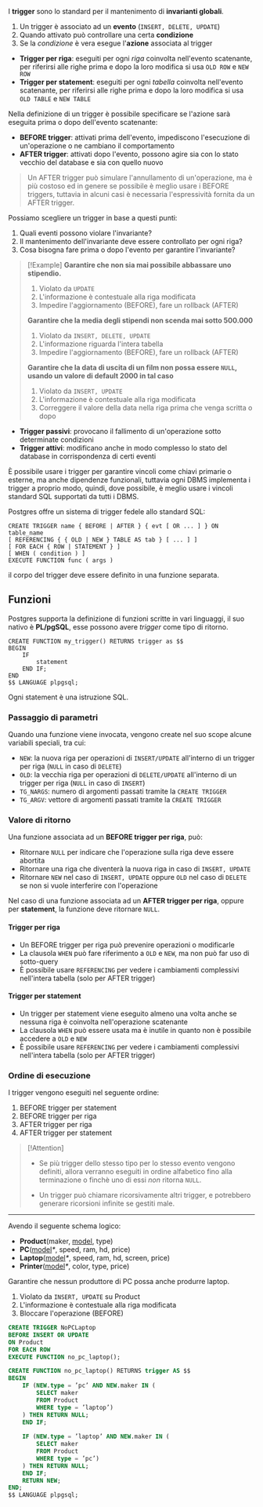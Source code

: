 I **trigger** sono lo standard per il mantenimento di **invarianti globali**.
1. Un trigger è associato ad un **evento** (`INSERT, DELETE, UPDATE`)
2. Quando attivato può controllare una certa **condizione**
3. Se la _condizione_ è vera esegue l'**azione** associata al trigger

- **Trigger per riga**: eseguiti per ogni _riga_ coinvolta nell'evento scatenante, per riferirsi alle righe prima e dopo la loro modifica si usa `OLD ROW` e `NEW ROW`
- **Trigger per statement**: eseguiti per ogni _tabella_ coinvolta nell'evento scatenante, per riferirsi alle righe prima e dopo la loro modifica si usa `OLD TABLE` e `NEW TABLE`

Nella definizione di un trigger è possibile specificare se l'azione sarà eseguita prima o dopo dell'evento scatenante:
- **BEFORE trigger**: attivati prima dell'evento, impediscono l'esecuzione di un'operazione o ne cambiano il comportamento
- **AFTER trigger**: attivati dopo l'evento, possono agire sia con lo stato vecchio del database e sia con quello nuovo

>Un AFTER trigger può simulare l'annullamento di un'operazione, ma è più costoso ed in genere se possibile è meglio usare i BEFORE triggers, tuttavia in alcuni casi è necessaria l'espressività fornita da un AFTER trigger.

Possiamo scegliere un trigger in base a questi punti:
1. Quali eventi possono violare l'invariante?
2. Il mantenimento dell'invariante deve essere controllato per ogni riga?
3. Cosa bisogna fare prima o dopo l'evento per garantire l'invariante?

>[!Example]
>**Garantire che non sia mai possibile abbassare uno stipendio.**
>1. Violato da `UPDATE`
>2. L'informazione è contestuale alla riga modificata
>3. Impedire l'aggiornamento (BEFORE), fare un rollback (AFTER)
>
>**Garantire che la media degli stipendi non scenda mai sotto 500.000**
>1. Violato da `INSERT, DELETE, UPDATE`
>2. L'informazione riguarda l'intera tabella
>3. Impedire l'aggiornamento (BEFORE), fare un rollback (AFTER)
>
>**Garantire che la data di uscita di un film non possa essere `NULL`, usando un valore di default 2000 in tal caso**
>1. Violato da `INSERT, UPDATE`
>2. L'informazione è contestuale alla riga modificata
>3. Correggere il valore della data nella riga prima che venga scritta o dopo

- **Trigger passivi**: provocano il fallimento di un'operazione sotto determinate condizioni
- **Trigger attivi**: modificano anche in modo complesso lo stato del database in corrispondenza di certi eventi

È possibile usare i trigger per garantire vincoli come chiavi primarie o esterne, ma anche dipendenze funzionali, tuttavia ogni DBMS implementa i trigger a proprio modo, quindi, dove possibile, è meglio usare i vincoli standard SQL supportati da tutti i DBMS.

Postgres offre un sistema di trigger fedele allo standard SQL:
```
CREATE TRIGGER name { BEFORE | AFTER } { evt [ OR ... ] } ON table_name
[ REFERENCING { { OLD | NEW } TABLE AS tab } [ ... ] ]
[ FOR EACH { ROW | STATEMENT } ]
[ WHEN ( condition ) ]
EXECUTE FUNCTION func ( args )
```

il corpo del trigger deve essere definito in una funzione separata.
## Funzioni
Postgres supporta la definizione di funzioni scritte in vari linguaggi, il suo nativo è **PL/pgSQL**, esse possono avere _trigger_ come tipo di ritorno.

```
CREATE FUNCTION my_trigger() RETURNS trigger as $$
BEGIN
	IF
		statement
	END IF;
END
$$ LANGUAGE plpgsql;
```

Ogni statement è una istruzione SQL.

### Passaggio di parametri
Quando una funzione viene invocata, vengono create nel suo scope alcune variabili speciali, tra cui:
- `NEW`: la nuova riga per operazioni di `INSERT/UPDATE` all'interno di un trigger per riga (`NULL` in caso di `DELETE`)
- `OLD`: la vecchia riga per operazioni di `DELETE/UPDATE` all'interno di un trigger per riga (`NULL` in caso di `INSERT`)
- `TG_NARGS`: numero di argomenti passati tramite la `CREATE TRIGGER`
- `TG_ARGV`: vettore di argomenti passati tramite la `CREATE TRIGGER`

### Valore di ritorno
Una funzione associata ad un **BEFORE trigger per riga**, può:
- Ritornare `NULL` per indicare che l'operazione sulla riga deve essere abortita
- Ritornare una riga che diventerà la nuova riga in caso di `INSERT, UPDATE`
- Ritornare `NEW` nel caso di `INSERT, UPDATE` oppure `OLD` nel caso di `DELETE` se non si vuole interferire con l'operazione

Nel caso di una funzione associata ad un **AFTER trigger per riga**, oppure per **statement**, la funzione deve ritornare `NULL`.

#### Trigger per riga
- Un BEFORE trigger per riga può prevenire operazioni o modificarle
- La clausola `WHEN` può fare riferimento a `OLD` e `NEW`, ma non può far uso di sotto-query
- È possibile usare `REFERENCING` per vedere i cambiamenti complessivi nell'intera tabella (solo per AFTER trigger)

#### Trigger per statement
- Un trigger per statement viene eseguito almeno una volta anche se nessuna riga è coinvolta nell'operazione scatenante
- La clausola `WHEN` può essere usata ma è inutile in quanto non è possibile accedere a `OLD` e `NEW`
- È possibile usare `REFERENCING` per vedere i cambiamenti complessivi nell'intera tabella (solo per AFTER trigger)

### Ordine di esecuzione
I trigger vengono eseguiti nel seguente ordine:
1. BEFORE trigger per statement
2. BEFORE trigger per riga
3. AFTER trigger per riga
4. AFTER trigger per statement

>[!Attention]
>- Se più trigger dello stesso tipo per lo stesso evento vengono definiti, allora verranno eseguiti in ordine alfabetico fino alla terminazione o finchè uno di essi _non_ ritorna `NULL`.
>
>- Un trigger può chiamare ricorsivamente altri trigger, e potrebbero generare ricorsioni infinite se gestiti male.

---
Avendo il seguente schema logico:
- **Product**(maker, <u>model</u>, type)
- **PC**(<u>model</u>_*_, speed, ram, hd, price)
- **Laptop**(<u>model</u>_*_, speed, ram, hd, screen, price)
- **Printer**(<u>model</u>_*_, color, type, price)

Garantire che nessun produttore di PC possa anche produrre laptop.
1. Violato da `INSERT, UPDATE` su Product
2. L'informazione è contestuale alla riga modificata
3. Bloccare l'operazione (BEFORE)

```sql
CREATE TRIGGER NoPCLaptop
BEFORE INSERT OR UPDATE
ON Product
FOR EACH ROW
EXECUTE FUNCTION no_pc_laptop();

CREATE FUNCTION no_pc_laptop() RETURNS trigger AS $$
BEGIN
	IF (NEW.type = ’pc’ AND NEW.maker IN (
		SELECT maker
		FROM Product
		WHERE type = ’laptop’)
	) THEN RETURN NULL;
	END IF;
	
	IF (NEW.type = ’laptop’ AND NEW.maker IN (
		SELECT maker
		FROM Product
		WHERE type = ’pc’)
	) THEN RETURN NULL;
	END IF;
	RETURN NEW;
END;
$$ LANGUAGE plpgsql;
```
